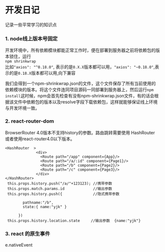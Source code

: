 # 开发日记
记录一些平常学习的知识点

### 1. node线上版本号固定   
开发环境中，所有依赖模块都能正常工作时，便在部署到服务器之前将依赖包的版本锁住，运行 <br>
`npm shrinkwrap`  <br>
比如`"axios": "^0.18.0"`, 表示的是`0.X.X`版本都可以用，`"axios": "~0.18.0"`,表示的是`0.18.X`版本都可以用,向下兼容<br>

我们会得到一个npm-shrinkwrap.json的文件，这个文件保存了所有当前使用的依赖模块的版本。将这个文件连同项目源码一同部署到服务器上，然后运行`npm install`这时候，npm会首先检查有没有npm-shrinkwrap.json文件，有的话会根据该文件中依赖包的版本以及resolve字段下载依赖包，这样就能够保证线上环境与开发环境一致。


### 2. react-router-dom
BrowserRouter 4.0版本不支持history的参数。路由跳转需要使用 HashRouter 或者使用react-router4.0以下版本。
``` 
<HashRouter  >
              <div>
                <Route path="/app" component={App}/>
                <Route path="/a/:id" component={Page1}/>
                <Route path="/b" component={Page2}/>
                <Route path="/c" component={Page3}/>    
              </div>    
</HashRouter>
 this.props.history.push("/a/"+123123); //携带参数
 this.props.match.params.id             //输出参数
 this.props.history.push({              //隐式携带参数
        
        pathname:"/b",
        state:{ name:"yjk" }
      
      })
 this.props.history.location.state     //输出参数  {name:"yjk"}
```
### 3. react 的原生事件
e.nativeEvent
